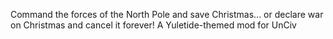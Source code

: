 Command the forces of the North Pole and save Christmas... or declare war on Christmas and cancel it forever! A Yuletide-themed mod for UnCiv